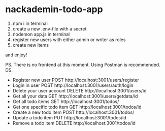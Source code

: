 # nackademin-todo-app

1. npm i in terminal
2. create a new .env-file with a secret
3. nodemon app.js in terminal
4. register new users with either admin or writer as roles
5. create new items

and enjoy!

PS. There is no frontend at this moment. Using Postman is recommended. DS.

- Register new user            POST http://localhost:3001/users/register
- Login in user                POST http://localhost:3001/users/auth/login
- Delete your user account   DELETE http://localhost:3001/users/id
- Get all your data             GET http://localhost:3001/users/getdata/id
- Get all todo items            GET http://localhost:3001/todos/
- Get one specific todo item    GET http://localhost:3001/todos/id
- Create a new todo item       POST http://localhost:3001/todos/
- Update a todo item            PUT http://localhost:3001/todos/id
- Remove a todo item         DELETE http://localhost:3001/todos/id